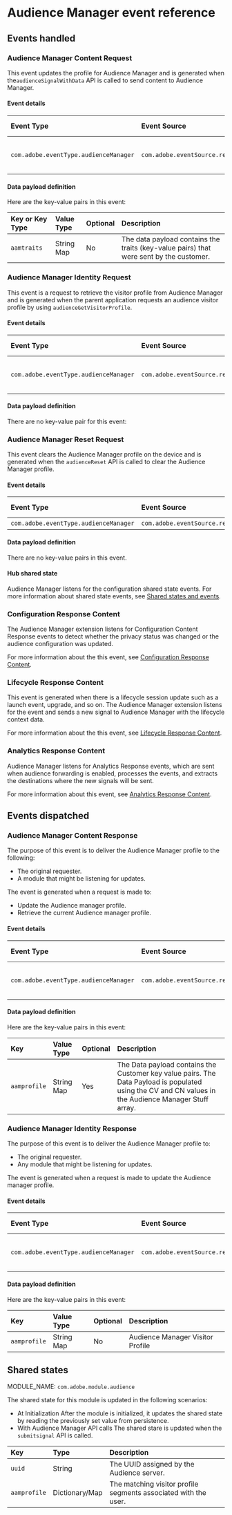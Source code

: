 # Audience Manager event reference

## Events handled

### Audience Manager Content Request

This event updates the profile for Audience Manager and is generated when the`audienceSignalWithData` API is called to send content to Audience Manager.

#### Event details

| **Event Type** | **Event Source** | **Paired** | **Paired Event** |
| :--- | :--- | :--- | :--- |
| `com.adobe.eventType.audienceManager` | `com.adobe.eventSource.requestContent` | Yes | ​[Audience Manager Content Response](https://docs.adobelaunch.com/extension-reference/mobile/build-your-own-extension/events/adobe-audience-manager/events-dispatched-by-adobe-audience-manager#audience-manager-content-response)​ |

#### Data payload definition

Here are the key-value pairs in this event:

| **Key or Key Type** | **Value Type** | **Optional** | **Description** |
| :--- | :--- | :--- | :--- |
| `aamtraits` | String Map | No | The data payload contains the traits \(key-value pairs\) that were sent by the customer. |

### Audience Manager Identity Request

This event is a request to retrieve the visitor profile from Audience Manager and is generated when the parent application requests an audience visitor profile by using `audienceGetVisitorProfile`.

#### Event details

| Event Type | Event Source | Paired | Paired Event |
| :--- | :--- | :--- | :--- |
| `com.adobe.eventType.audienceManager` | `com.adobe.eventSource.requestIdentity` | Yes | ​[Audience Manager Identity Response](https://docs.adobelaunch.com/extension-reference/mobile/build-your-own-extension/events/adobe-audience-manager/events-dispatched-by-adobe-audience-manager#audience-manager-identity-response)​ |

#### Data payload definition

There are no key-value pair for this event:

### Audience Manager Reset Request

This event clears the Audience Manager profile on the device and is generated when the `audienceReset` API is called to clear the Audience Manager profile.

#### Event details

| Event Type | Event Source | Paired | Paired Event |
| :--- | :--- | :--- | :--- |
| `com.adobe.eventType.audienceManager` | `com.adobe.eventSource.requestReset` | No | N/A |

#### Data payload definition

There are no key-value pairs in this event.

#### Hub shared state

Audience Manager listens for the configuration shared state events. For more information about shared state events, see [Shared states and events](https://aep-sdks.gitbook.io/docs/resources/building-mobile-extensions/shared-states-and-events).​

### Configuration Response Content

The Audience Manager extension listens for Configuration Content Response events to detect whether the privacy status was changed or the audience configuration was updated.

For more information about the this event, see [Configuration Response Content](https://aep-sdks.gitbook.io/docs/using-mobile-extensions/adobe-analytics/analytics-event-reference#configuration-response-content)​.

### Lifecycle Response Content

This event is generated when there is a lifecycle session update such as a launch event, upgrade, and so on. The Audience Manager extension listens for the event and sends a new signal to Audience Manager with the lifecycle context data.

For more information about the this event, see [Lifecycle Response Content](https://aep-sdks.gitbook.io/docs/using-mobile-extensions/adobe-analytics/analytics-event-reference#lifecycle-response-content).

### Analytics Response Content

Audience Manager listens for Analytics Response events, which are sent when audience forwarding is enabled, processes the events, and extracts the destinations where the new signals will be sent.

For more information about this event, see [Analytics Response Content](https://aep-sdks.gitbook.io/docs/using-mobile-extensions/adobe-analytics/analytics-event-reference#analytics-response-content).

## Events dispatched  <a id="audience-manager-content-response"></a>

### Audience Manager Content Response

The purpose of this event is to deliver the Audience Manager profile to the following:

* The original requester.
* A module that might be listening for updates.

The event is generated when a request is made to:

* Update the Audience manager profile.
* Retrieve the current Audience manager profile.

#### Event details

| **Event Type** | **Event Source** | **Paired** | **Paired Event** |
| :--- | :--- | :--- | :--- |
| `com.adobe.eventType.audienceManager` | `com.adobe.eventSource.responseContent` | Yes | ​[Audience Manager Content Request](https://docs.adobelaunch.com/extension-reference/mobile/build-your-own-extension/events/adobe-audience-manager/events-handled-by-adobe-audience-manager#audience-manager-content-request)​ |

#### Data payload definition

Here are the key-value pairs in this event:

| **Key** | **Value Type** | **Optional** | **Description** |
| :--- | :--- | :--- | :--- |
| `aamprofile` | String Map | Yes | The Data payload contains the Customer key value pairs. The Data Payload is populated using the CV and CN values in the Audience Manager Stuff array. |

### Audience Manager Identity Response

The purpose of this event is to deliver the Audience Manager profile to:

* The original requester.
* Any module that might be listening for updates.

The event is generated when a request is made to update the Audience manager profile.

#### Event details

| **Event Type** | **Event Source** | **Paired** | **Paired Event** |
| :--- | :--- | :--- | :--- |
| `com.adobe.eventType.audienceManager` | `com.adobe.eventSource.responseIdentity` | Yes | ​[Audience Manager Identity Request](https://docs.adobelaunch.com/extension-reference/mobile/build-your-own-extension/events/adobe-audience-manager/events-handled-by-adobe-audience-manager#audience-manager-identity-request)​ |

#### Data payload definition

Here are the key-value pairs in this event:

| **Key** | **Value Type** | **Optional** | **Description** |
| :--- | :--- | :--- | :--- |
| `aamprofile` | String Map | No | Audience Manager Visitor Profile |

## Shared states

MODULE\_NAME: `com.adobe.module.audience`

The shared state for this module is updated in the following scenarios:

* At Initialization After the module is initialized, it updates the shared state by reading the previously set value from persistence.
* With Audience Manager API calls The shared stare is updated when the `submitsignal` API is called.

| Key | Type | Description |
| :--- | :--- | :--- |
| `uuid` | String | The UUID assigned by the Audience server. |
| `aamprofile` | Dictionary/Map | The matching visitor profile segments associated with the user. |

